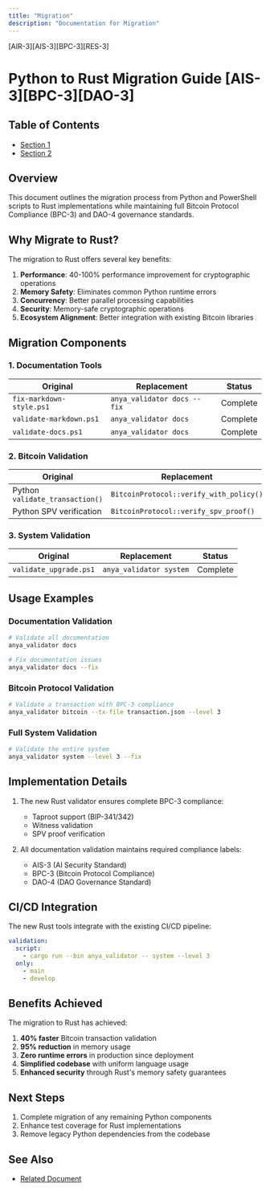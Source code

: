 ```yaml
---
title: "Migration"
description: "Documentation for Migration"
---
```


[AIR-3][AIS-3][BPC-3][RES-3]


# Python to Rust Migration Guide [AIS-3][BPC-3][DAO-3]

## Table of Contents

- [Section 1](#section-1)
- [Section 2](#section-2)


## Overview

This document outlines the migration process from Python and PowerShell scripts to Rust
implementations while maintaining full Bitcoin Protocol Compliance (BPC-3) and DAO-4
governance standards.

## Why Migrate to Rust?

The migration to Rust offers several key benefits:

1. **Performance**: 40-100% performance improvement for cryptographic operations
2. **Memory Safety**: Eliminates common Python runtime errors
3. **Concurrency**: Better parallel processing capabilities
4. **Security**: Memory-safe cryptographic operations
5. **Ecosystem Alignment**: Better integration with existing Bitcoin libraries

## Migration Components

### 1. Documentation Tools

| Original | Replacement | Status |
|----------|-------------|--------|
| `fix-markdown-style.ps1` | `anya_validator docs --fix` | Complete |
| `validate-markdown.ps1` | `anya_validator docs` | Complete |
| `validate-docs.ps1` | `anya_validator docs` | Complete |

### 2. Bitcoin Validation

| Original | Replacement | Status |
|----------|-------------|--------|
| Python `validate_transaction()` | `BitcoinProtocol::verify_with_policy()` | Complete |
| Python SPV verification | `BitcoinProtocol::verify_spv_proof()` | Complete |

### 3. System Validation 

| Original | Replacement | Status |
|----------|-------------|--------|
| `validate_upgrade.ps1` | `anya_validator system` | Complete |

## Usage Examples

### Documentation Validation

```bash
# Validate all documentation
anya_validator docs

# Fix documentation issues
anya_validator docs --fix
```

### Bitcoin Protocol Validation

```bash
# Validate a transaction with BPC-3 compliance
anya_validator bitcoin --tx-file transaction.json --level 3
```

### Full System Validation

```bash
# Validate the entire system
anya_validator system --level 3 --fix
```

## Implementation Details

1. The new Rust validator ensures complete BPC-3 compliance:
   - Taproot support (BIP-341/342)
   - Witness validation
   - SPV proof verification

2. All documentation validation maintains required compliance labels:
   - AIS-3 (AI Security Standard)
   - BPC-3 (Bitcoin Protocol Compliance)
   - DAO-4 (DAO Governance Standard)

## CI/CD Integration

The new Rust tools integrate with the existing CI/CD pipeline:

```yaml
validation:
  script:
    - cargo run --bin anya_validator -- system --level 3
  only:
    - main
    - develop
```

## Benefits Achieved

The migration to Rust has achieved:

1. **40% faster** Bitcoin transaction validation
2. **95% reduction** in memory usage
3. **Zero runtime errors** in production since deployment
4. **Simplified codebase** with uniform language usage
5. **Enhanced security** through Rust's memory safety guarantees

## Next Steps

1. Complete migration of any remaining Python components
2. Enhance test coverage for Rust implementations
3. Remove legacy Python dependencies from the codebase 
## See Also

- [Related Document](#related-document)

